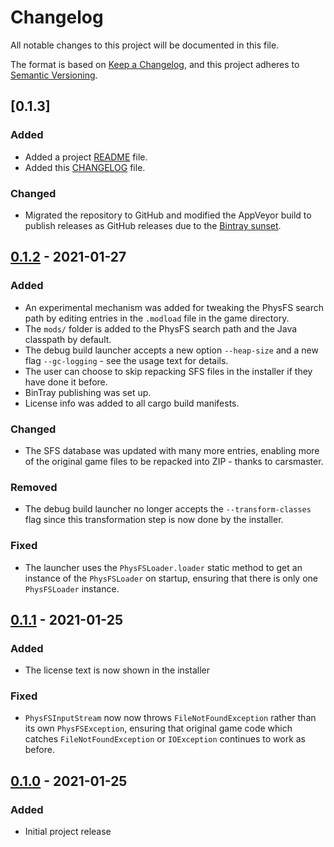 # Changelog

All notable changes to this project will be documented in this file.

The format is based on [Keep a Changelog](https://keepachangelog.com/en/1.0.0/),
and this project adheres to [Semantic Versioning](https://semver.org/spec/v2.0.0.html).

## [0.1.3]

### Added

- Added a project [README](./README.md) file.
- Added this [CHANGELOG](./CHANGELOG.md) file.

### Changed

- Migrated the repository to GitHub and modified the AppVeyor build to publish releases as GitHub releases due to the [Bintray sunset](https://jfrog.com/blog/into-the-sunset-bintray-jcenter-gocenter-and-chartcenter/).

## [0.1.2] - 2021-01-27

### Added

- An experimental mechanism was added for tweaking the PhysFS search path by editing entries in the `.modload` file in the game directory.
- The `mods/` folder is added to the PhysFS search path and the Java classpath by default.
- The debug build launcher accepts a new option `--heap-size` and a new flag `--gc-logging` - see the usage text for details.
- The user can choose to skip repacking SFS files in the installer if they have done it before.
- BinTray publishing was set up.
- License info was added to all cargo build manifests.

### Changed

- The SFS database was updated with many more entries, enabling more of the original game files to be repacked into ZIP - thanks to carsmaster.

### Removed

- The debug build launcher no longer accepts the `--transform-classes` flag since this transformation step is now done by the installer.

### Fixed

- The launcher uses the `PhysFSLoader.loader` static method to get an instance of the `PhysFSLoader` on startup, ensuring that there is only one `PhysFSLoader` instance.

## [0.1.1] - 2021-01-25

### Added

- The license text is now shown in the installer

### Fixed

- `PhysFSInputStream` now now throws `FileNotFoundException` rather than its own `PhysFSException`, ensuring that original game code which catches `FileNotFoundException` or `IOException` continues to work as before.

## [0.1.0] - 2021-01-25

### Added
- Initial project release

[Unreleased]: https://gitlab.com/DavidGregory084/openil2/-/compare/0.1.2...master 
[0.1.2]: https://gitlab.com/DavidGregory084/openil2/-/compare/0.1.1...0.1.2
[0.1.1]: https://gitlab.com/DavidGregory084/openil2/-/compare/0.1.0...0.1.1
[0.1.0]: https://gitlab.com/DavidGregory084/openil2/-/tree/0.1.0